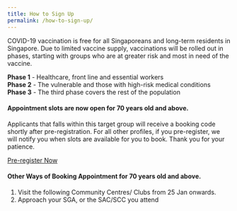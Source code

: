 ```yaml
---
title: How to Sign Up
permalink: /how-to-sign-up/
---
```


COVID-19 vaccination is free for all Singaporeans and long-term residents in Singapore.
Due to limited vaccine supply, vaccinations will be rolled out in phases, starting with groups who are at greater risk and most in need of the vaccine.

**Phase 1** - Healthcare, front line and essential workers <br/>
**Phase 2** - The vulnerable and those with high-risk medical conditions <br/>
**Phase 3** - The third phase covers the rest of the population

#### **Appointment slots are now open for 70 years old and above.**

Applicants that falls within this target group will receive a booking code shortly after pre-registration.
For all other profiles, if you pre-register, we will notify you when slots are available for you to book. Thank you for your patience.

<a href="https://preregister.vaccine.gov.sg/" class="bp-button is-secondary is-uppercase" target="_blank">Pre-register Now</a>

#### **Other Ways of Booking Appointment for 70 years old and above.**

1. Visit the following Community Centres/ Clubs from 25 Jan onwards.
2. Approach your SGA, or the SAC/SCC you attend
